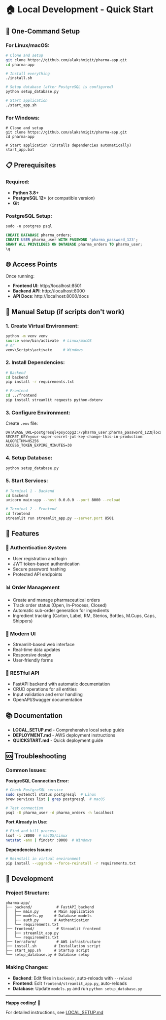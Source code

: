 # 🏠 Local Development - Quick Start

## 🚀 One-Command Setup

### For Linux/macOS:
```bash
# Clone and setup
git clone https://github.com/alakshmigit/pharma-app.git
cd pharma-app

# Install everything
./install.sh

# Setup database (after PostgreSQL is configured)
python setup_database.py

# Start application
./start_app.sh
```

### For Windows:
```batch
# Clone and setup
git clone https://github.com/alakshmigit/pharma-app.git
cd pharma-app

# Start application (installs dependencies automatically)
start_app.bat
```

## 📋 Prerequisites

### Required:
- **Python 3.8+** 
- **PostgreSQL 12+** (or compatible version)
- **Git**

### PostgreSQL Setup:
```sql
sudo -u postgres psql

CREATE DATABASE pharma_orders;
CREATE USER pharma_user WITH PASSWORD 'pharma_password_123';
GRANT ALL PRIVILEGES ON DATABASE pharma_orders TO pharma_user;
\q
```

## 🌐 Access Points

Once running:
- **Frontend UI**: http://localhost:8501
- **Backend API**: http://localhost:8000
- **API Docs**: http://localhost:8000/docs

## 🔧 Manual Setup (if scripts don't work)

### 1. Create Virtual Environment:
```bash
python -m venv venv
source venv/bin/activate  # Linux/macOS
# or
venv\Scripts\activate     # Windows
```

### 2. Install Dependencies:
```bash
# Backend
cd backend
pip install -r requirements.txt

# Frontend
cd ../frontend
pip install streamlit requests python-dotenv
```

### 3. Configure Environment:
Create `.env` file:
```env
DATABASE_URL=postgresql+psycopg2://pharma_user:pharma_password_123@localhost:5432/pharma_orders
SECRET_KEY=your-super-secret-jwt-key-change-this-in-production
ALGORITHM=HS256
ACCESS_TOKEN_EXPIRE_MINUTES=30
```

### 4. Setup Database:
```bash
python setup_database.py
```

### 5. Start Services:
```bash
# Terminal 1 - Backend
cd backend
uvicorn main:app --host 0.0.0.0 --port 8000 --reload

# Terminal 2 - Frontend
cd frontend
streamlit run streamlit_app.py --server.port 8501
```

## 🎯 Features

### 🔐 Authentication System
- User registration and login
- JWT token-based authentication
- Secure password hashing
- Protected API endpoints

### 📊 Order Management
- Create and manage pharmaceutical orders
- Track order status (Open, In-Process, Closed)
- Automatic sub-order generation for ingredients
- Ingredient tracking (Carton, Label, RM, Sterios, Bottles, M.Cups, Caps, Shippers)

### 🎨 Modern UI
- Streamlit-based web interface
- Real-time data updates
- Responsive design
- User-friendly forms

### 🔗 RESTful API
- FastAPI backend with automatic documentation
- CRUD operations for all entities
- Input validation and error handling
- OpenAPI/Swagger documentation

## 📚 Documentation

- **LOCAL_SETUP.md** - Comprehensive local setup guide
- **DEPLOYMENT.md** - AWS deployment instructions
- **QUICKSTART.md** - Quick deployment guide

## 🆘 Troubleshooting

### Common Issues:

**PostgreSQL Connection Error:**
```bash
# Check PostgreSQL service
sudo systemctl status postgresql  # Linux
brew services list | grep postgresql  # macOS

# Test connection
psql -U pharma_user -d pharma_orders -h localhost
```

**Port Already in Use:**
```bash
# Find and kill process
lsof -i :8000  # macOS/Linux
netstat -ano | findstr :8000  # Windows
```

**Dependencies Issues:**
```bash
# Reinstall in virtual environment
pip install --upgrade --force-reinstall -r requirements.txt
```

## 🔄 Development

### Project Structure:
```
pharma-app/
├── backend/           # FastAPI backend
│   ├── main.py       # Main application
│   ├── models.py     # Database models
│   ├── auth.py       # Authentication
│   └── requirements.txt
├── frontend/          # Streamlit frontend
│   ├── streamlit_app.py
│   └── requirements.txt
├── terraform/         # AWS infrastructure
├── install.sh        # Installation script
├── start_app.sh      # Startup script
└── setup_database.py # Database setup
```

### Making Changes:
- **Backend**: Edit files in `backend/`, auto-reloads with `--reload`
- **Frontend**: Edit `frontend/streamlit_app.py`, auto-reloads
- **Database**: Update `models.py` and run `python setup_database.py`

---

**Happy coding!** 🚀

For detailed instructions, see [LOCAL_SETUP.md](LOCAL_SETUP.md)